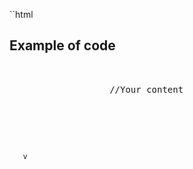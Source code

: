  ``html
<h2>Example of code</h2>

<pre>
    <div class="container">
                   //Your content
            </div>
        </div>
    </div>
</pre>
```i am anoher pe of readd fdmm

   v
